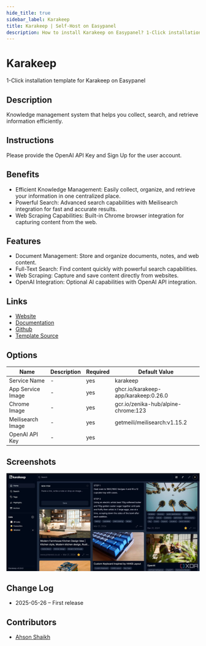 ```yaml
---
hide_title: true
sidebar_label: Karakeep
title: Karakeep | Self-Host on Easypanel
description: How to install Karakeep on Easypanel? 1-Click installation template for Karakeep on Easypanel
---
```


<!-- generated -->

# Karakeep

1-Click installation template for Karakeep on Easypanel

## Description

Knowledge management system that helps you collect, search, and retrieve information efficiently.

## Instructions

Please provide the OpenAI API Key and Sign Up for the user account.

## Benefits

- Efficient Knowledge Management: Easily collect, organize, and retrieve your information in one centralized place.
- Powerful Search: Advanced search capabilities with Meilisearch integration for fast and accurate results.
- Web Scraping Capabilities: Built-in Chrome browser integration for capturing content from the web.

## Features

- Document Management: Store and organize documents, notes, and web content.
- Full-Text Search: Find content quickly with powerful search capabilities.
- Web Scraping: Capture and save content directly from websites.
- OpenAI Integration: Optional AI capabilities with OpenAI API integration.

## Links

- [Website](https://karakeep.app)
- [Documentation](https://docs.karakeep.app)
- [Github](https://github.com/karakeep-app/karakeep)
- [Template Source](https://github.com/easypanel-io/templates/tree/main/templates/karakeep)

## Options

Name | Description | Required | Default Value
-|-|-|-
Service Name | - | yes | karakeep
App Service Image | - | yes | ghcr.io/karakeep-app/karakeep:0.26.0
Chrome Image | - | yes | gcr.io/zenika-hub/alpine-chrome:123
Meilisearch Image | - | yes | getmeili/meilisearch:v1.15.2
OpenAI API Key | - | yes | 

## Screenshots

![Karakeep Screenshot](./assets/screenshot.png)

## Change Log

- 2025-05-26 – First release

## Contributors

- [Ahson Shaikh](https://github.com/Ahson-Shaikh)
